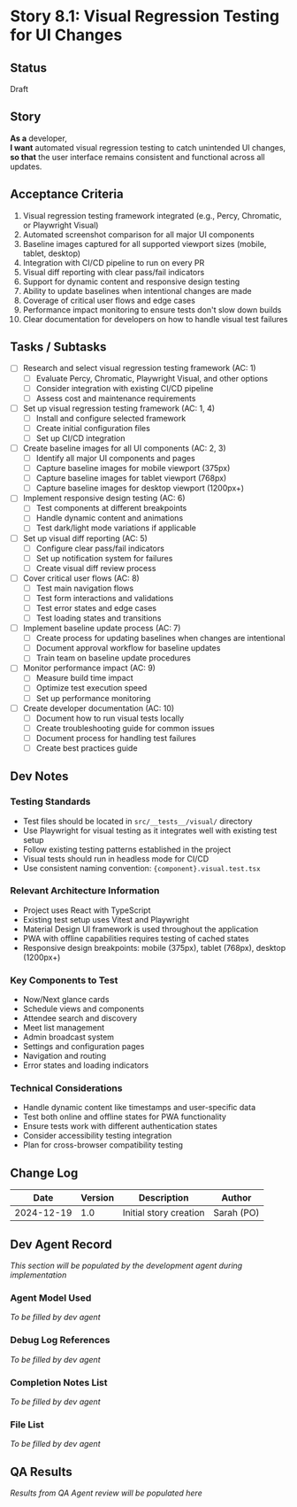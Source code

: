 # Story 8.1: Visual Regression Testing for UI Changes

## Status
Draft

## Story
**As a** developer,  
**I want** automated visual regression testing to catch unintended UI changes,  
**so that** the user interface remains consistent and functional across all updates.

## Acceptance Criteria
1. Visual regression testing framework integrated (e.g., Percy, Chromatic, or Playwright Visual)
2. Automated screenshot comparison for all major UI components
3. Baseline images captured for all supported viewport sizes (mobile, tablet, desktop)
4. Integration with CI/CD pipeline to run on every PR
5. Visual diff reporting with clear pass/fail indicators
6. Support for dynamic content and responsive design testing
7. Ability to update baselines when intentional changes are made
8. Coverage of critical user flows and edge cases
9. Performance impact monitoring to ensure tests don't slow down builds
10. Clear documentation for developers on how to handle visual test failures

## Tasks / Subtasks
- [ ] Research and select visual regression testing framework (AC: 1)
  - [ ] Evaluate Percy, Chromatic, Playwright Visual, and other options
  - [ ] Consider integration with existing CI/CD pipeline
  - [ ] Assess cost and maintenance requirements
- [ ] Set up visual regression testing framework (AC: 1, 4)
  - [ ] Install and configure selected framework
  - [ ] Create initial configuration files
  - [ ] Set up CI/CD integration
- [ ] Create baseline images for all UI components (AC: 2, 3)
  - [ ] Identify all major UI components and pages
  - [ ] Capture baseline images for mobile viewport (375px)
  - [ ] Capture baseline images for tablet viewport (768px)
  - [ ] Capture baseline images for desktop viewport (1200px+)
- [ ] Implement responsive design testing (AC: 6)
  - [ ] Test components at different breakpoints
  - [ ] Handle dynamic content and animations
  - [ ] Test dark/light mode variations if applicable
- [ ] Set up visual diff reporting (AC: 5)
  - [ ] Configure clear pass/fail indicators
  - [ ] Set up notification system for failures
  - [ ] Create visual diff review process
- [ ] Cover critical user flows (AC: 8)
  - [ ] Test main navigation flows
  - [ ] Test form interactions and validations
  - [ ] Test error states and edge cases
  - [ ] Test loading states and transitions
- [ ] Implement baseline update process (AC: 7)
  - [ ] Create process for updating baselines when changes are intentional
  - [ ] Document approval workflow for baseline updates
  - [ ] Train team on baseline update procedures
- [ ] Monitor performance impact (AC: 9)
  - [ ] Measure build time impact
  - [ ] Optimize test execution speed
  - [ ] Set up performance monitoring
- [ ] Create developer documentation (AC: 10)
  - [ ] Document how to run visual tests locally
  - [ ] Create troubleshooting guide for common issues
  - [ ] Document process for handling test failures
  - [ ] Create best practices guide

## Dev Notes

### Testing Standards
- Test files should be located in `src/__tests__/visual/` directory
- Use Playwright for visual testing as it integrates well with existing test setup
- Follow existing testing patterns established in the project
- Visual tests should run in headless mode for CI/CD
- Use consistent naming convention: `{component}.visual.test.tsx`

### Relevant Architecture Information
- Project uses React with TypeScript
- Existing test setup uses Vitest and Playwright
- Material Design UI framework is used throughout the application
- PWA with offline capabilities requires testing of cached states
- Responsive design breakpoints: mobile (375px), tablet (768px), desktop (1200px+)

### Key Components to Test
- Now/Next glance cards
- Schedule views and components
- Attendee search and discovery
- Meet list management
- Admin broadcast system
- Settings and configuration pages
- Navigation and routing
- Error states and loading indicators

### Technical Considerations
- Handle dynamic content like timestamps and user-specific data
- Test both online and offline states for PWA functionality
- Ensure tests work with different authentication states
- Consider accessibility testing integration
- Plan for cross-browser compatibility testing

## Change Log
| Date | Version | Description | Author |
|------|---------|-------------|--------|
| 2024-12-19 | 1.0 | Initial story creation | Sarah (PO) |

## Dev Agent Record
*This section will be populated by the development agent during implementation*

### Agent Model Used
*To be filled by dev agent*

### Debug Log References
*To be filled by dev agent*

### Completion Notes List
*To be filled by dev agent*

### File List
*To be filled by dev agent*

## QA Results
*Results from QA Agent review will be populated here*
